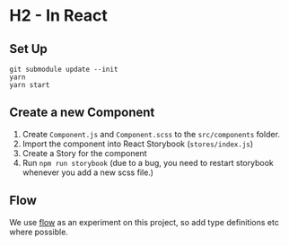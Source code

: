 # H2 - In React

## Set Up
```
git submodule update --init
yarn
yarn start
```

## Create a new Component

1. Create `Component.js` and `Component.scss` to the `src/components` folder.
2. Import the component into React Storybook (`stores/index.js`)
3. Create a Story for the component
4. Run `npm run storybook` (due to a bug, you need to restart storybook whenever you add a new scss file.)

## Flow

We use [flow](https://flow.org) as an experiment on this project, so add type definitions etc where possible.
